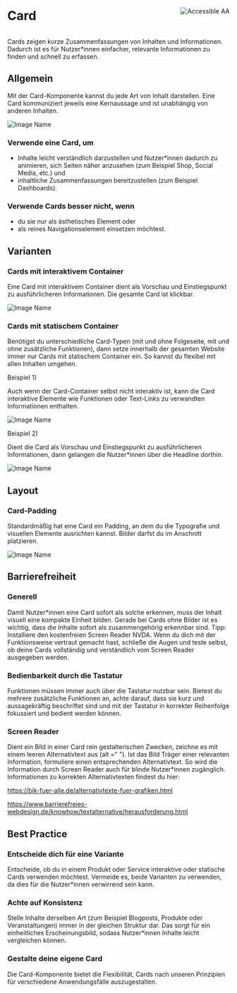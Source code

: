 <div style="display: inline-flex; align-items: center; justify-content: space-between; width: 100%;">
    <h1>Card</h1>
    <img src="assets/aa.png" alt="Accessible AA" />
</div>

Cards zeigen kurze Zusammenfassungen von Inhalten und Informationen. Dadurch ist es für Nutzer\*innen einfacher, relevante Informationen zu finden und schnell zu erfassen.

## Allgemein

Mit der Card-Komponente kannst du jede Art von Inhalt darstellen. Eine Card kommuniziert jeweils eine Kernaussage und ist unabhängig von anderen Inhalten.

![Image Name](assets/3_components/card/cards_allgemein.png)

### Verwende eine Card, um

- Inhalte leicht verständlich darzustellen und Nutzer\*innen dadurch zu animieren, sich Seiten näher anzusehen (zum Beispiel Shop, Social Media, etc.) und
- inhaltliche Zusammenfassungen bereitzustellen (zum Beispiel Dashboards).

### Verwende Cards besser nicht, wenn

- du sie nur als ästhetisches Element oder
- als reines Navigationselement einsetzen möchtest.

## Varianten

### Cards mit interaktivem Container

Eine Card mit interaktivem Container dient als Vorschau und Einstiegspunkt zu ausführlicheren Informationen. Die gesamte Card ist klickbar.

![Image Name](assets/3_components/card/card-interactive.png)

### Cards mit statischem Container

Benötigst du unterschiedliche Card-Typen (mit und ohne Folgeseite, mit und ohne zusätzliche Funktionen), dann setze innerhalb der gesamten Website immer nur Cards mit statischem Container ein. So kannst du flexibel mit allen Inhalten umgehen.

Beispiel 1)

Auch wenn der Card-Container selbst nicht interaktiv ist, kann die Card interaktive Elemente wie Funktionen oder Text-Links zu verwandten Informationen enthalten.

![Image Name](assets/3_components/card/cards-static-bsp1.png)

Beispiel 2)

Dient die Card als Vorschau und Einstiegspunkt zu ausführlicheren Informationen, dann gelangen die Nutzer\*innen über die Headline dorthin.

![Image Name](assets/3_components/card/cards-static-bsp2.png)

## Layout

### Card-Padding

Standardmäßig hat eine Card ein Padding, an dem du die Typografie und visuellen Elemente ausrichten kannst. Bilder darfst du im Anschnitt platzieren.

![Image Name](assets/3_components/card/cards-padding.png)

## Barrierefreiheit

### Generell

Damit Nutzer\*innen eine Card sofort als solche erkennen, muss der Inhalt visuell eine kompakte Einheit bilden. Gerade bei Cards ohne Bilder ist es wichtig, dass die Inhalte sofort als zusammengehörig erkennbar sind. Tipp: Installiere den kostenfreien Screen Reader NVDA. Wenn du dich mit der Funktionsweise vertraut gemacht hast, schließe die Augen und teste selbst, ob deine Cards vollständig und verständlich vom Screen Reader ausgegeben werden.

### Bedienbarkeit durch die Tastatur

Funktionen müssen immer auch über die Tastatur nutzbar sein. Bietest du mehrere zusätzliche Funktionen an, achte darauf, dass sie kurz und aussagekräftig beschriftet sind und mit der Tastatur in korrekter Reihenfolge fokussiert und bedient werden können.

### Screen Reader

Dient ein Bild in einer Card rein gestalterischen Zwecken, zeichne es mit einem leeren Alternativtext aus (alt =" "). Ist das Bild Träger einer relevanten Information, formuliere einen entsprechenden Alternativtext. So wird die Information durch Screen Reader auch für blinde Nutzer\*innen zugänglich. Informationen zu korrekten Alternativtexten findest du hier:

https://bik-fuer-alle.de/alternativtexte-fuer-grafiken.html

https://www.barrierefreies-webdesign.de/knowhow/textalternative/herausforderung.html

## Best Practice

### Entscheide dich für eine Variante

Entscheide, ob du in einem Produkt oder Service interaktive oder statische Cards verwenden möchtest. Vermeide es, beide Varianten zu verwenden, da dies für die Nutzer\*innen verwirrend sein kann.

### Achte auf Konsistenz

Stelle Inhalte derselben Art (zum Beispiel Blogposts, Produkte oder Veranstaltungen) immer in der gleichen Struktur dar. Das sorgt für ein einheitliches Erscheinungsbild, sodass Nutzer\*innen Inhalte leicht vergleichen können.

### Gestalte deine eigene Card

Die Card-Komponente bietet die Flexibilität, Cards nach unseren Prinzipien für verschiedene Anwendungsfälle auszugestalten.
